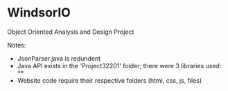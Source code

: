 # WindsorIO
Object Oriented Analysis and Design Project

Notes:
* JsonParser.java is redundent
* Java API exists in the 'Project32201' folder; there were 3 libraries used:
** 
* Website code require their respective folders (html, css, js, files)
